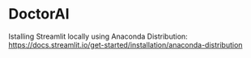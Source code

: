 # DoctorAI
Istalling Streamlit locally using Anaconda Distribution:
https://docs.streamlit.io/get-started/installation/anaconda-distribution
